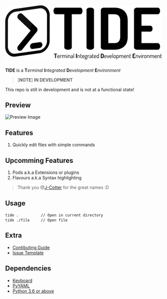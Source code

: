 # ![TIDE logo](graphics/tide.png?raw=true "TIDE")
**TIDE** is a **T***erminal* **I***ntegrated* **D***evelopment* **E***nvironment*

>	[**NOTE**] **IN DEVELOPMENT**

This repo is still in development and is not at a functional state!

## Preview
![Preview Image](https://i.imgur.com/cOOz4ZB.png)

## Features
1. Quickly edit files with simple commands

## Upcomming Features
1. Pods a.k.a Extensions or plugins
2. Flavours a.k.a Syntax highlighting

> Thank you @[J-Cotter](https://github.com/J-Cotter) for the great names :D

## Usage
	tide .			// Open in current directory
	tide ./file		// Open file

## Extra
* [Contibuting Guide](https://github.com/Alekaei/tide/blob/master/CONTRIBUTING.md)
* [Issue Template](https://github.com/Alekaei/tide/tree/master/.github/ISSUE_TEMPLATE)

## Dependencies
* [Keyboard](https://github.com/boppreh/keyboard)
* [PyYAML](https://github.com/yaml/pyyaml)
* [Python 3.6 or above](https://www.python.org/downloads/)